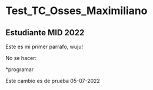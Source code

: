 # Test_TC_Osses_Maximiliano

## Estudiante MID 2022

Este es mi primer parrafo, wuju!

No se hacer:

*programar

Este cambio es de prueba 05-07-2022
